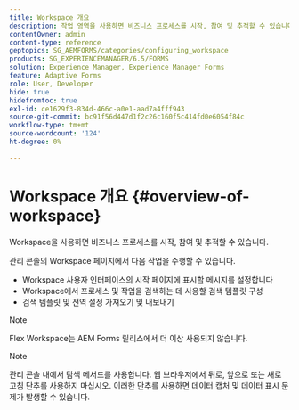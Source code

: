 ```yaml
---
title: Workspace 개요
description: 작업 영역을 사용하면 비즈니스 프로세스를 시작, 참여 및 추적할 수 있습니다. 작업 영역에 대해 자세히 알아보겠습니다.
contentOwner: admin
content-type: reference
geptopics: SG_AEMFORMS/categories/configuring_workspace
products: SG_EXPERIENCEMANAGER/6.5/FORMS
solution: Experience Manager, Experience Manager Forms
feature: Adaptive Forms
role: User, Developer
hide: true
hidefromtoc: true
exl-id: ce1629f3-834d-466c-a0e1-aad7a4fff943
source-git-commit: bc91f56d447d1f2c26c160f5c414fd0e6054f84c
workflow-type: tm+mt
source-wordcount: '124'
ht-degree: 0%

---
```


# Workspace 개요 {#overview-of-workspace}

Workspace을 사용하면 비즈니스 프로세스를 시작, 참여 및 추적할 수 있습니다.

관리 콘솔의 Workspace 페이지에서 다음 작업을 수행할 수 있습니다.

* Workspace 사용자 인터페이스의 시작 페이지에 표시할 메시지를 설정합니다
* Workspace에서 프로세스 및 작업을 검색하는 데 사용할 검색 템플릿 구성
* 검색 템플릿 및 전역 설정 가져오기 및 내보내기

>[!NOTE]
>
>Flex Workspace는 AEM Forms 릴리스에서 더 이상 사용되지 않습니다.

>[!NOTE]
>
>관리 콘솔 내에서 탐색 메서드를 사용합니다. 웹 브라우저에서 뒤로, 앞으로 또는 새로 고침 단추를 사용하지 마십시오. 이러한 단추를 사용하면 데이터 캡처 및 데이터 표시 문제가 발생할 수 있습니다.
